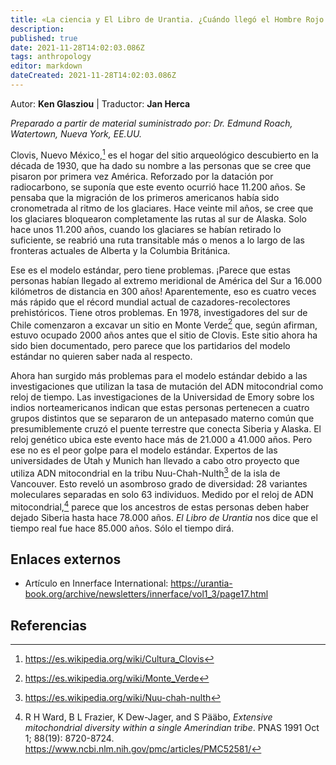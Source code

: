 ```yaml
---
title: «La ciencia y El Libro de Urantia. ¿Cuándo llegó el Hombre Rojo a las Américas?»
description: 
published: true
date: 2021-11-28T14:02:03.086Z
tags: anthropology
editor: markdown
dateCreated: 2021-11-28T14:02:03.086Z
---
```


Autor: **Ken Glasziou** | Traductor: **Jan Herca**

_Preparado a partir de material suministrado por: Dr. Edmund Roach, Watertown, Nueva York, EE.UU._

Clovis, Nuevo México,[^1] es el hogar del sitio arqueológico descubierto en la década de 1930, que ha dado su nombre a las personas que se cree que pisaron por primera vez América. Reforzado por la datación por radiocarbono, se suponía que este evento ocurrió hace 11.200 años. Se pensaba que la migración de los primeros americanos había sido cronometrada al ritmo de los glaciares. Hace veinte mil años, se cree que los glaciares bloquearon completamente las rutas al sur de Alaska. Solo hace unos 11.200 años, cuando los glaciares se habían retirado lo suficiente, se reabrió una ruta transitable más o menos a lo largo de las fronteras actuales de Alberta y la Columbia Británica.

Ese es el modelo estándar, pero tiene problemas. ¡Parece que estas personas habían llegado al extremo meridional de América del Sur a 16.000 kilómetros de distancia en 300 años! Aparentemente, eso es cuatro veces más rápido que el récord mundial actual de cazadores-recolectores prehistóricos. Tiene otros problemas. En 1978, investigadores del sur de Chile comenzaron a excavar un sitio en Monte Verde[^2] que, según afirman, estuvo ocupado 2000 años antes que el sitio de Clovis. Este sitio ahora ha sido bien documentado, pero parece que los partidarios del modelo estándar no quieren saber nada al respecto.

Ahora han surgido más problemas para el modelo estándar debido a las investigaciones que utilizan la tasa de mutación del ADN mitocondrial como reloj de tiempo. Las investigaciones de la Universidad de Emory sobre los indios norteamericanos indican que estas personas pertenecen a cuatro grupos distintos que se separaron de un antepasado materno común que presumiblemente cruzó el puente terrestre que conecta Siberia y Alaska. El reloj genético ubica este evento hace más de 21.000 a 41.000 años. Pero ese no es el peor golpe para el modelo estándar. Expertos de las universidades de Utah y Munich han llevado a cabo otro proyecto que utiliza ADN mitocondrial en la tribu Nuu-Chah-Nulth[^3] de la isla de Vancouver. Esto reveló un asombroso grado de diversidad: 28 variantes moleculares separadas en solo 63 individuos. Medido por el reloj de ADN mitocondrial,[^4] parece que los ancestros de estas personas deben haber dejado Siberia hasta hace 78.000 años. _El Libro de Urantia_ nos dice que el tiempo real fue hace 85.000 años. Sólo el tiempo dirá.

## Enlaces externos

* Artículo en Innerface International: https://urantia-book.org/archive/newsletters/innerface/vol1_3/page17.html

## Referencias

[^1]: https://es.wikipedia.org/wiki/Cultura_Clovis

[^2]: https://es.wikipedia.org/wiki/Monte_Verde

[^3]: https://es.wikipedia.org/wiki/Nuu-chah-nulth

[^4]: R H Ward, B L Frazier, K Dew-Jager, and S Pääbo, _Extensive mitochondrial diversity within a single Amerindian tribe_. PNAS 1991 Oct 1; 88(19): 8720-8724. https://www.ncbi.nlm.nih.gov/pmc/articles/PMC52581/
